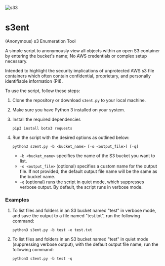 ![s33](https://github.com/datas0lutions/s3ent/assets/134785585/3bb80195-c0ac-4c37-acd4-bfa664cfa902)

<script type="text/javascript" src="https://cdnjs.buymeacoffee.com/1.0.0/button.prod.min.js" data-name="bmc-button" data-slug="datas0lutions" data-color="#FFDD00" data-emoji="☕"  data-font="Cookie" data-text="Buy me a coffee" data-outline-color="#000000" data-font-color="#000000" data-coffee-color="#ffffff" ></script>

# s3ent
(Anonymous) s3 Enumeration Tool

A simple script to anonymously view all objects within an open S3 container by entering the bucket's name; No AWS credentials or complex setup necessary. 

Intended to highlight the security implications of unprotected AWS s3 file containers which often contain confidential, proprietary, and personally identifiable information (PII).



To use the script, follow these steps:

1. Clone the repository or download `s3ent.py` to your local machine.

2. Make sure you have Python 3 installed on your system.

3. Install the required dependencies
   
   ```shell
   pip3 install boto3 requests
   ```

4. Run the script with the desired options as outlined below:

   ```shell
   python3 s3ent.py -b <bucket_name> [-o <output_file>] [-q]
   ```

   - `-b <bucket_name>` specifies the name of the S3 bucket you want to list.
   - `-o <output_file>` (optional) specifies a custom name for the output file. If not provided, the default output file name will be the same as the bucket name.
   - `-q` (optional) runs the script in quiet mode, which suppresses verbose output. By default, the script runs in verbose mode.

### Examples

1. To list files and folders in an S3 bucket named "test" in verbose mode, and save the output to a file named "test.txt", run the following command:

   ```shell
   python3 s3ent.py -b test -o test.txt
   ```

2. To list files and folders in an S3 bucket named "test" in quiet mode (suppressing verbose output), with the default output file name, run the following command:

   ```shell
   python3 s3ent.py -b test -q
   ```

     
